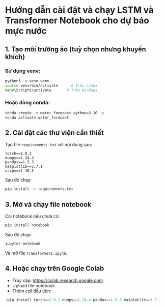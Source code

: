 # Hướng dẫn cài đặt và chạy LSTM và Transformer Notebook cho dự báo mực nước

## 1. Tạo môi trường ảo (tuỳ chọn nhưng khuyến khích)
### Sử dụng venv:
```bash
python3 -m venv venv
source venv/bin/activate      # Trên Linux
venv\Scripts\activate       # Trên Windows
```

### Hoặc dùng conda:
```bash
conda create -n water_forecast python=3.10 -y
conda activate water_forecast
```

## 2. Cài đặt các thư viện cần thiết
Tạo file `requirements.txt` với nội dung sau:

```
torch==2.0.1
numpy==1.24.4
pandas==1.5.3
matplotlib==3.7.1
scipy==1.10.1
```

Sau đó chạy:
```bash
pip install -r requirements.txt
```

## 3. Mở và chạy file notebook
Cài notebook nếu chưa có:
```bash
pip install notebook
```

Sau đó chạy:
```bash
jupyter notebook
```
Và mở file `Transformers.ipynb`.

## 4. Hoặc chạy trên Google Colab
- Truy cập: https://colab.research.google.com
- Upload file notebook
- Thêm cell đầu tiên:
```python
!pip install torch==2.0.1 numpy==1.24.4 pandas==1.5.3 matplotlib==3.7.1 scipy==1.10.1
```
